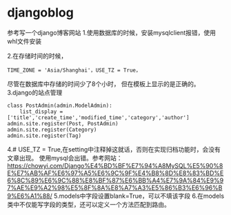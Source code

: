 # djangoblog
参考写一个django博客网站
1.使用数据库的时候，安装mysqlclient报错，使用whl文件安装

2.在存储时间的时候，
~~~
TIME_ZONE = 'Asia/Shanghai'，USE_TZ = True，
~~~
尽管在数据库中存储的时间少了8个小时，
但在模板上显示的是正确的。
3.django的站点管理
```(python)
class PostAdmin(admin.ModelAdmin):
    list_display = ['title','create_time','modified_time','category','author']
admin.site.register(Post, PostAdmin)
admin.site.register(Category)
admin.site.register(Tag)
```
4.# USE_TZ = True,在setting中注释掉这就话，否则在实现归档功能时，会没有文章出现。
使用mysql会出错。参考网站：
https://chowyi.com/Django%E4%BD%BF%E7%94%A8MySQL%E5%90%8E%E7%AB%AF%E6%97%A5%E6%9C%9F%E4%B8%8D%E8%83%BD%E6%8C%89%E6%9C%88%E8%BF%87%E6%BB%A4%E7%9A%84%E9%97%AE%E9%A2%98%E5%8F%8A%E8%A7%A3%E5%86%B3%E6%96%B9%E6%A1%88/
5.models中字段设置blank=True，可以不填该字段
6.在models类中不仅能写字段的类型，还可以定义一个方法匹配到路由。
